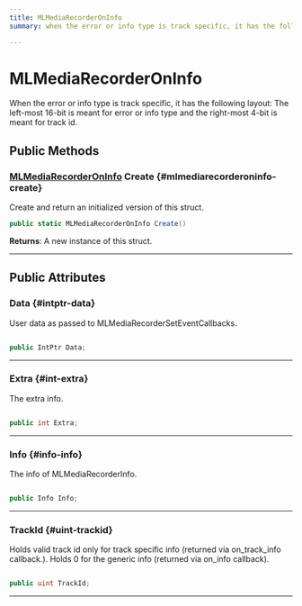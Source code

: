 ```yaml
---
title: MLMediaRecorderOnInfo
summary: when the error or info type is track specific, it has the following layout the left-most 16-bit is meant for error or info type and the right-most 4-bit is meant for track id. 

---
```


# MLMediaRecorderOnInfo




When the error or info type is track specific, it has the following layout: The left-most 16-bit is meant for error or info type and the right-most 4-bit is meant for track id.   





## Public Methods

### [MLMediaRecorderOnInfo](/unity-api/api/UnityEngine.XR.MagicLeap/MLMediaRecorder/NativeBindings/UnityEngine.XR.MagicLeap.MLMediaRecorder.NativeBindings.MLMediaRecorderOnInfo.md) Create {#mlmediarecorderoninfo-create}

Create and return an initialized version of this struct. 

```csharp
public static MLMediaRecorderOnInfo Create()
```






**Returns**: A new instance of this struct.



-----------

## Public Attributes

### Data {#intptr-data}

User data as passed to MLMediaRecorderSetEventCallbacks. 

```csharp

public IntPtr Data;

```






-----------

### Extra {#int-extra}

The extra info. 

```csharp

public int Extra;

```






-----------

### Info {#info-info}

The info of MLMediaRecorderInfo. 

```csharp

public Info Info;

```






-----------

### TrackId {#uint-trackid}

Holds valid track id only for track specific info (returned via on&#95;track&#95;info callback.). Holds 0 for the generic info (returned via on&#95;info callback). 

```csharp

public uint TrackId;

```






-----------

